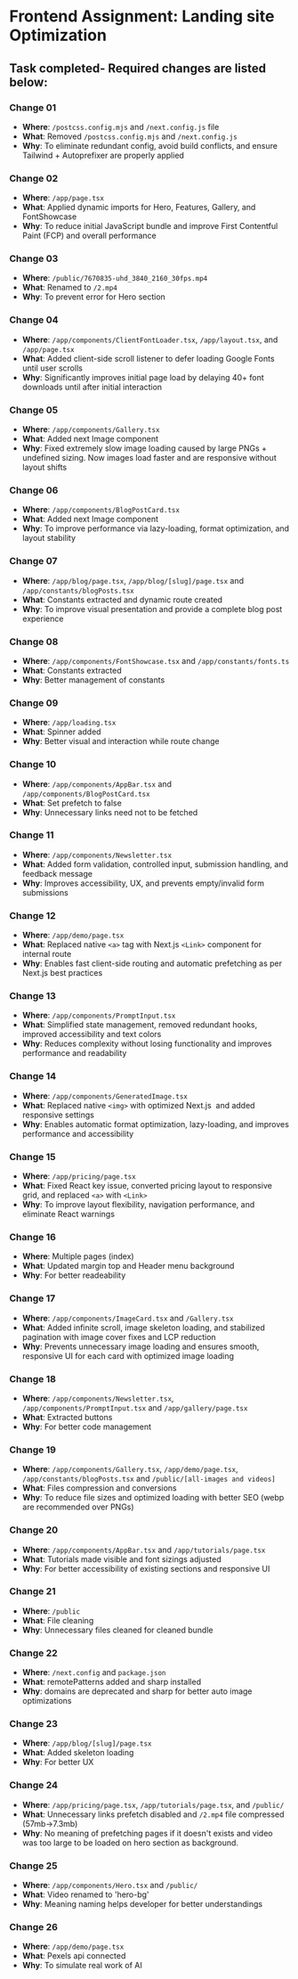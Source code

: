 # Frontend Assignment: Landing site Optimization

## Task completed- Required changes are listed below:

### Change 01

- **Where**: `/postcss.config.mjs` and `/next.config.js` file
- **What**: Removed `/postcss.config.mjs` and `/next.config.js`
- **Why**: To eliminate redundant config, avoid build conflicts, and ensure Tailwind + Autoprefixer are properly applied

### Change 02

- **Where**: `/app/page.tsx`
- **What**: Applied dynamic imports for Hero, Features, Gallery, and FontShowcase
- **Why**: To reduce initial JavaScript bundle and improve First Contentful Paint (FCP) and overall performance

### Change 03

- **Where**: `/public/7670835-uhd_3840_2160_30fps.mp4`
- **What**: Renamed to `/2.mp4`
- **Why**: To prevent error for Hero section

### Change 04

- **Where**: `/app/components/ClientFontLoader.tsx`, `/app/layout.tsx`, and `/app/page.tsx`
- **What**: Added client-side scroll listener to defer loading Google Fonts until user scrolls
- **Why**: Significantly improves initial page load by delaying 40+ font downloads until after initial interaction

### Change 05

- **Where**: `/app/components/Gallery.tsx`
- **What**: Added next Image component
- **Why**: Fixed extremely slow image loading caused by large PNGs + undefined sizing. Now images load faster and are responsive without layout shifts

### Change 06

- **Where**: `/app/components/BlogPostCard.tsx`
- **What**: Added next Image component
- **Why**: To improve performance via lazy-loading, format optimization, and layout stability

### Change 07

- **Where**: `/app/blog/page.tsx`, `/app/blog/[slug]/page.tsx` and `/app/constants/blogPosts.tsx`
- **What**: Constants extracted and dynamic route created
- **Why**: To improve visual presentation and provide a complete blog post experience

### Change 08

- **Where**: `/app/components/FontShowcase.tsx` and `/app/constants/fonts.ts`
- **What**: Constants extracted
- **Why**: Better management of constants

### Change 09

- **Where**: `/app/loading.tsx`
- **What**: Spinner added
- **Why**: Better visual and interaction while route change

### Change 10

- **Where**: `/app/components/AppBar.tsx` and `/app/components/BlogPostCard.tsx`
- **What**: Set prefetch to false
- **Why**: Unnecessary links need not to be fetched

### Change 11

- **Where**: `/app/components/Newsletter.tsx`
- **What**: Added form validation, controlled input, submission handling, and feedback message
- **Why**: Improves accessibility, UX, and prevents empty/invalid form submissions

### Change 12

- **Where**: `/app/demo/page.tsx`
- **What**: Replaced native `<a>` tag with Next.js `<Link>` component for internal route
- **Why**: Enables fast client-side routing and automatic prefetching as per Next.js best practices

### Change 13

- **Where**: `/app/components/PromptInput.tsx`
- **What**: Simplified state management, removed redundant hooks, improved accessibility and text colors
- **Why**: Reduces complexity without losing functionality and improves performance and readability

### Change 14

- **Where**: `/app/components/GeneratedImage.tsx`
- **What**: Replaced native `<img>` with optimized Next.js <Image /> and added responsive settings
- **Why**: Enables automatic format optimization, lazy-loading, and improves performance and accessibility

### Change 15

- **Where**: `/app/pricing/page.tsx`
- **What**: Fixed React key issue, converted pricing layout to responsive grid, and replaced `<a>` with `<Link>`
- **Why**: To improve layout flexibility, navigation performance, and eliminate React warnings

### Change 16

- **Where**: Multiple pages (index)
- **What**: Updated margin top and Header menu background
- **Why**: For better readeability

### Change 17

- **Where**: `/app/components/ImageCard.tsx` and `/Gallery.tsx`
- **What**: Added infinite scroll, image skeleton loading, and stabilized pagination with image cover fixes and LCP reduction
- **Why**: Prevents unnecessary image loading and ensures smooth, responsive UI for each card with optimized image loading

### Change 18

- **Where**: `/app/components/Newsletter.tsx`, `/app/components/PromptInput.tsx` and `/app/gallery/page.tsx`
- **What**: Extracted buttons
- **Why**: For better code management

### Change 19

- **Where**: `/app/components/Gallery.tsx`, `/app/demo/page.tsx`, `/app/constants/blogPosts.tsx` and `/public/[all-images and videos]`
- **What**: Files compression and conversions
- **Why**: To reduce file sizes and optimized loading with better SEO (webp are recommended over PNGs)

### Change 20

- **Where**: `/app/components/AppBar.tsx` and `/app/tutorials/page.tsx`
- **What**: Tutorials made visible and font sizings adjusted
- **Why**: For better accessibility of existing sections and responsive UI

### Change 21

- **Where**: `/public`
- **What**: File cleaning
- **Why**: Unnecessary files cleaned for cleaned bundle

### Change 22

- **Where**: `/next.config` and `package.json`
- **What**: remotePatterns added and sharp installed
- **Why**: domains are deprecated and sharp for better auto image optimizations

### Change 23

- **Where**: `/app/blog/[slug]/page.tsx`
- **What**: Added skeleton loading
- **Why**: For better UX

### Change 24

- **Where**: `/app/pricing/page.tsx`, `/app/tutorials/page.tsx`, and `/public/`
- **What**: Unnecessary links prefetch disabled and `/2.mp4` file compressed (57mb->7.3mb)
- **Why**: No meaning of prefetching pages if it doesn't exists and video was too large to be loaded on hero section as background.

### Change 25

- **Where**: `/app/components/Hero.tsx` and `/public/`
- **What**: Video renamed to 'hero-bg'
- **Why**: Meaning naming helps developer for better understandings

### Change 26

- **Where**: `/app/demo/page.tsx`
- **What**: Pexels api connected
- **Why**: To simulate real work of AI
